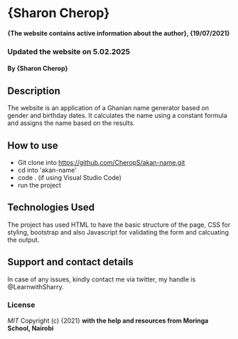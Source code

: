 # {Sharon Cherop}
#### {The website contains active information about the author}, {19/07/2021}
### Updated the website on 5.02.2025
#### By **{Sharon Cherop}**
## Description
The website is an application of a Ghanian name generator based on gender and birthday dates. It calculates the name using a constant formula and assigns the name based on the results. 
## How to use
- Git clone into https://github.com/CheropS/akan-name.git
- cd into 'akan-name'
- code . (if using Visual Studio Code)
- run the project
## Technologies Used
The project has used HTML to have the basic structure of the page, CSS for styling, bootstrap and also Javascript for validating the form and calcuating the output. 
## Support and contact details
In case of any issues, kindly contact me via twitter, my handle is @LearnwithSharry. 
### License
*MIT*
Copyright (c) {2021} **with the help and resources from Moringa School, Nairobi**
  
